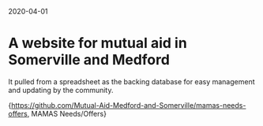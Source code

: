 2020-04-01
# A website for mutual aid in Somerville and Medford
It pulled from a spreadsheet as the backing database for easy management and updating by the community.

{https://github.com/Mutual-Aid-Medford-and-Somerville/mamas-needs-offers, MAMAS Needs/Offers}
